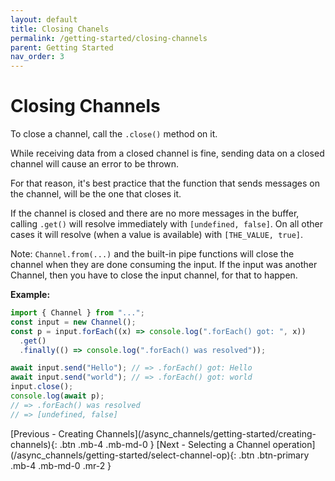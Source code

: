 ```yaml
---
layout: default
title: Closing Chanels
permalink: /getting-started/closing-channels
parent: Getting Started
nav_order: 3
---
```


# Closing Channels

To close a channel, call the `.close()` method on it.

While receiving data from a closed channel is fine, sending data on a closed
channel will cause an error to be thrown.

For that reason, it's best practice that the function that sends messages on the
channel, will be the one that closes it.

If the channel is closed and there are no more messages in the buffer, calling
`.get()` will resolve immediately with `[undefined, false]`. On all other cases
it will resolve (when a value is available) with `[THE_VALUE, true]`.

Note: `Channel.from(...)` and the built-in pipe functions will close the channel
when they are done consuming the input. If the input was another Channel, then
you have to close the input channel, for that to happen.

**Example:**

```js
import { Channel } from "...";
const input = new Channel();
const p = input.forEach((x) => console.log(".forEach() got: ", x))
  .get()
  .finally(() => console.log(".forEach() was resolved"));

await input.send("Hello"); // => .forEach() got: Hello
await input.send("world"); // => .forEach() got: world
input.close();
console.log(await p);
// => .forEach() was resolved
// => [undefined, false]
```

<span class="d-flex flex-justify-between">
[Previous - Creating Channels](/async_channels/getting-started/creating-channels){: .btn .mb-4 .mb-md-0 }
[Next - Selecting a Channel operation](/async_channels/getting-started/select-channel-op){: .btn .btn-primary .mb-4 .mb-md-0 .mr-2 }
</span>
